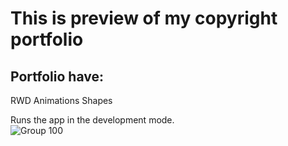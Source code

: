 # This is preview of my copyright portfolio

## Portfolio have:

RWD
Animations
Shapes



Runs the app in the development mode.\
![Group 100](https://user-images.githubusercontent.com/89411648/174665859-c39bc7d7-19f5-4358-b653-09c2ad71adfa.png)


